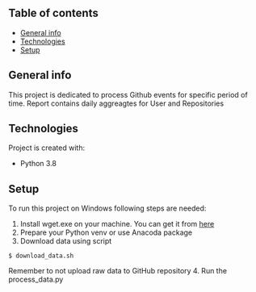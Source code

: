 ## Table of contents
* [General info](#general-info)
* [Technologies](#technologies)
* [Setup](#setup)

## General info
This project is dedicated to process Github events for specific period of time. Report contains daily aggreagtes for User and Repositories
	
## Technologies
Project is created with:
* Python 3.8

	
## Setup
To run this project on Windows following steps are needed:
1. Install wget.exe on your machine. You can get it from [here](https://eternallybored.org/misc/wget/)
2. Prepare your Python venv or use Anacoda package
3. Download data using script 
```
$ download_data.sh
```
Remember to not upload raw data to GitHub repository
4. Run the process_data.py

